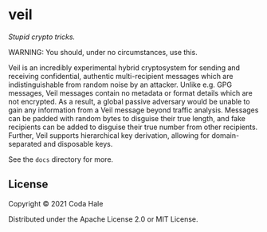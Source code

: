 # veil

_Stupid crypto tricks._

WARNING: You should, under no circumstances, use this.

Veil is an incredibly experimental hybrid cryptosystem for sending and receiving confidential, authentic multi-recipient
messages which are indistinguishable from random noise by an attacker. Unlike e.g. GPG messages, Veil messages contain
no metadata or format details which are not encrypted. As a result, a global passive adversary would be unable to gain
any information from a Veil message beyond traffic analysis. Messages can be padded with random bytes to disguise their
true length, and fake recipients can be added to disguise their true number from other recipients. Further, Veil
supports hierarchical key derivation, allowing for domain-separated and disposable keys.

See the `docs` directory for more.

## License

Copyright © 2021 Coda Hale

Distributed under the Apache License 2.0 or MIT License.
